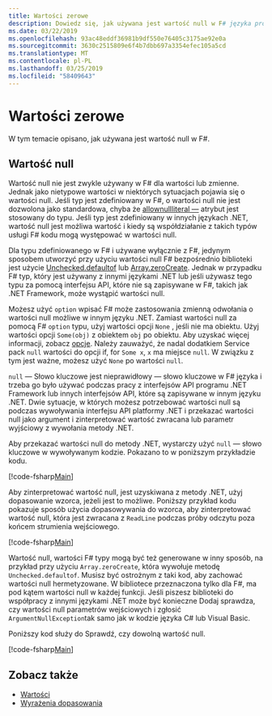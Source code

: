 ```yaml
---
title: Wartości zerowe
description: Dowiedz się, jak używana jest wartość null w F# języka programowania.
ms.date: 03/22/2019
ms.openlocfilehash: 93ac48eddf36981b9df550e76405c3175ae92e0a
ms.sourcegitcommit: 3630c2515809e6f4b7dbb697a3354efec105a5cd
ms.translationtype: MT
ms.contentlocale: pl-PL
ms.lasthandoff: 03/25/2019
ms.locfileid: "58409643"
---
```

# <a name="null-values"></a>Wartości zerowe

W tym temacie opisano, jak używana jest wartość null w F#.

## <a name="null-value"></a>Wartość null

Wartość null nie jest zwykle używany w F# dla wartości lub zmienne. Jednak jako nietypowe wartości w niektórych sytuacjach pojawia się o wartości null. Jeśli typ jest zdefiniowany w F#, o wartości null nie jest dozwolona jako standardowa, chyba że [allownullliteral —](https://msdn.microsoft.com/library/4f315196-f444-4cca-ba07-1176ff71eb0f) atrybut jest stosowany do typu. Jeśli typ jest zdefiniowany w innych językach .NET, wartość null jest możliwa wartość i kiedy są współdziałanie z takich typów usługi F# kodu mogą występować w wartości null.

Dla typu zdefiniowanego w F# i używane wyłącznie z F#, jedynym sposobem utworzyć przy użyciu wartości null F# bezpośrednio biblioteki jest użycie [Unchecked.defaultof](https://msdn.microsoft.com/library/9ff97f2a-1bd4-4f4c-afbe-5886a74ab977) lub [Array.zeroCreate](https://msdn.microsoft.com/library/fa5b8e7a-1b5b-411c-8622-b58d7a14d3b2). Jednak w przypadku F# typ, który jest używany z innymi językami .NET lub jeśli używasz tego typu za pomocą interfejsu API, które nie są zapisywane w F#, takich jak .NET Framework, może wystąpić wartości null.

Możesz użyć `option` wpisać F# może zastosowania zmienną odwołania o wartości null możliwe w innym języku .NET. Zamiast wartości null za pomocą F# `option` typu, użyj wartości opcji `None` , jeśli nie ma obiektu. Użyj wartości opcji `Some(obj)` z obiektem `obj` po obiektu. Aby uzyskać więcej informacji, zobacz [opcje](../options.md). Należy zauważyć, że nadal dodatkiem Service pack `null` wartości do opcji if, for `Some x`, `x` ma miejsce `null`. W związku z tym jest ważne, możesz użyć `None` po wartości `null`.

`null` — Słowo kluczowe jest nieprawidłowy — słowo kluczowe w F# języka i trzeba go było używać podczas pracy z interfejsów API programu .NET Framework lub innych interfejsów API, które są zapisywane w innym języku .NET. Dwie sytuacje, w których możesz potrzebować wartości null są podczas wywoływania interfejsu API platformy .NET i przekazać wartości null jako argument i zinterpretować wartość zwracana lub parametr wyjściowy z wywołania metody .NET.

Aby przekazać wartości null do metody .NET, wystarczy użyć `null` — słowo kluczowe w wywoływanym kodzie. Pokazano to w poniższym przykładzie kodu.

[!code-fsharp[Main](../../../../samples/snippets/fsharp/lang-ref-1/snippet701.fs)]

Aby zinterpretować wartość null, jest uzyskiwana z metody .NET, użyj dopasowanie wzorca, jeżeli jest to możliwe. Poniższy przykład kodu pokazuje sposób użycia dopasowywania do wzorca, aby zinterpretować wartość null, która jest zwracana z `ReadLine` podczas próby odczytu poza końcem strumienia wejściowego.

[!code-fsharp[Main](../../../../samples/snippets/fsharp/lang-ref-1/snippet702.fs)]

Wartość null, wartości F# typy mogą być też generowane w inny sposób, na przykład przy użyciu `Array.zeroCreate`, która wywołuje metodę `Unchecked.defaultof`. Musisz być ostrożnym z taki kod, aby zachować wartości null hermetyzowane. W bibliotece przeznaczona tylko dla F#, ma pod kątem wartości null w każdej funkcji. Jeśli piszesz biblioteki do współpracy z innymi językami .NET może być konieczne Dodaj sprawdza, czy wartości null parametrów wejściowych i zgłosić `ArgumentNullException`tak samo jak w kodzie języka C# lub Visual Basic.

Poniższy kod służy do Sprawdź, czy dowolną wartość null.

[!code-fsharp[Main](../../../../samples/snippets/fsharp/lang-ref-1/snippet703.fs)]

## <a name="see-also"></a>Zobacz także

- [Wartości](index.md)
- [Wyrażenia dopasowania](../match-expressions.md)
